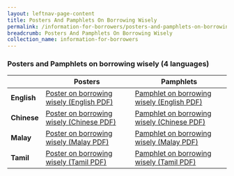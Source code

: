 ```yaml
---
layout: leftnav-page-content
title: Posters And Pamphlets On Borrowing Wisely
permalink: /information-for-borrowers/posters-and-pamphlets-on-borrowing-wisely/
breadcrumb: Posters And Pamphlets On Borrowing Wisely
collection_name: information-for-borrowers
---
```


### Posters and Pamphlets on borrowing wisely (4 languages)

|       |Posters|Pamphlets|
|-------|-------|---------
|**English**|[Poster on borrowing wisely (English PDF)](/files/PosteronborrowingwiselyEnglish.pdf)|[Pamphlet on borrowing wisely (English PDF)](/files/PamphletonborrowingwiselyEnglish.pdf)|
|**Chinese**|[Poster on borrowing wisely (Chinese PDF)](/files/PosteronborrowingwiselyChinese.pdf)|[Pamphlet on borrowing wisely (Chinese PDF)](/files/PamphletonborrowingwiselyChinese.pdf)|
|**Malay**|[Poster on borrowing wisely (Malay PDF)](/files/PosteronborrowingwiselyMalay.pdf)|[Pamphlet on borrowing wisely (Malay PDF)](/files/PamphletonborrowingwiselyMalay.pdf)|
|**Tamil**|[Poster on borrowing wisely (Tamil PDF)](/files/PosteronborrowingwiselyTamil.pdf)|[Pamphlet on borrowing wisely (Tamil PDF)](/files/PamphletonborrowingwiselyTamil.pdf)|

